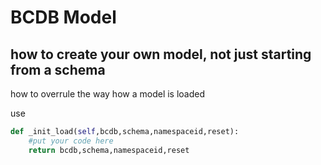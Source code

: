
# BCDB Model
## how to create your own model, not just starting from a schema

how to overrule the way how a model is loaded

use
```python
def _init_load(self,bcdb,schema,namespaceid,reset):
    #put your code here
    return bcdb,schema,namespaceid,reset
```

